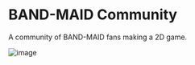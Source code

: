 # BAND-MAID Community

A community of BAND-MAID fans making a 2D game.

![image](https://github.com/BAND-MAID-Community/.github/assets/1976695/b03182d2-9598-4dac-b12a-d0c723b67ba0)
